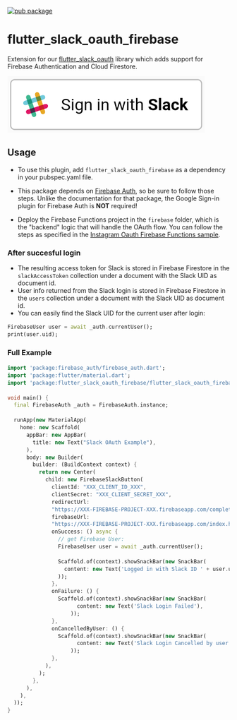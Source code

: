 [![pub package](https://img.shields.io/pub/v/flutter_slack_oauth_firebase)](https://pub.dartlang.org/packages/flutter_slack_oauth_firebase) 

# flutter_slack_oauth_firebase

Extension for our [flutter_slack_oauth](https://pub.dartlang.org/packages/flutter_slack_oauth) library which adds support for Firebase Authentication and Cloud Firestore.

![](docs/img/button.png)

## Usage
* To use this plugin, add `flutter_slack_oauth_firebase` as a dependency in your pubspec.yaml file. 

* This package depends on [Firebase Auth](https://pub.dartlang.org/packages/firebase_auth), so be sure to follow those steps. Unlike the documentation for that package, the Google Sign-in plugin for Firebase Auth is **NOT** required!

* Deploy the Firebase Functions project in the `firebase` folder, which is the "backend" logic that will handle the OAuth flow. You can follow the steps as specified in the [Instagram Oauth Firebase Functions sample](https://github.com/firebase/functions-samples/tree/master/instagram-auth).


### After succesful login
* The resulting access token for Slack is stored in Firebase Firestore in the `slackAccessToken` collection under a document with the Slack UID as document id.
* User info returned from the Slack login is stored in Firebase Firestore in the `users` collection under a document with the Slack UID as document id.
* You can easily find the Slack UID for the current user after login:

``` dart
FirebaseUser user = await _auth.currentUser();
print(user.uid);

```

### Full Example
``` dart
import 'package:firebase_auth/firebase_auth.dart';
import 'package:flutter/material.dart';
import 'package:flutter_slack_oauth_firebase/flutter_slack_oauth_firebase.dart';

void main() {
  final FirebaseAuth _auth = FirebaseAuth.instance;

  runApp(new MaterialApp(
    home: new Scaffold(
      appBar: new AppBar(
        title: new Text("Slack OAuth Example"),
      ),
      body: new Builder(
        builder: (BuildContext context) {
          return new Center(
            child: new FirebaseSlackButton(
              clientId: "XXX_CLIENT_ID_XXX",
              clientSecret: "XXX_CLIENT_SECRET_XXX",
              redirectUrl:
              "https://XXX-FIREBASE-PROJECT-XXX.firebaseapp.com/completed.html",
              firebaseUrl:
              "https://XXX-FIREBASE-PROJECT-XXX.firebaseapp.com/index.html",
              onSuccess: () async {
                // get Firebase User:
                FirebaseUser user = await _auth.currentUser();

                Scaffold.of(context).showSnackBar(new SnackBar(
                  content: new Text('Logged in with Slack ID ' + user.uid),
                ));
              },
              onFailure: () {
                Scaffold.of(context).showSnackBar(new SnackBar(
                      content: new Text('Slack Login Failed'),
                    ));
              },
              onCancelledByUser: () {
                Scaffold.of(context).showSnackBar(new SnackBar(
                      content: new Text('Slack Login Cancelled by user'),
                    ));
              },
            ),
          );
        },
      ),
    ),
  ));
}

```

